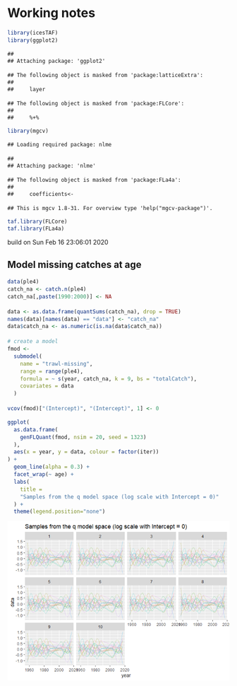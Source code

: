 Working notes
================

``` r
library(icesTAF)
library(ggplot2)
```

    ## 
    ## Attaching package: 'ggplot2'

    ## The following object is masked from 'package:latticeExtra':
    ## 
    ##     layer

    ## The following object is masked from 'package:FLCore':
    ## 
    ##     %+%

``` r
library(mgcv)
```

    ## Loading required package: nlme

    ## 
    ## Attaching package: 'nlme'

    ## The following object is masked from 'package:FLa4a':
    ## 
    ##     coefficients<-

    ## This is mgcv 1.8-31. For overview type 'help("mgcv-package")'.

``` r
taf.library(FLCore)
taf.library(FLa4a)
```

build on Sun Feb 16 23:06:01 2020

## Model missing catches at age

``` r
data(ple4)
catch_na <- catch.n(ple4)
catch_na[,paste(1990:2000)] <- NA

data <- as.data.frame(quantSums(catch_na), drop = TRUE)
names(data)[names(data) == "data"] <- "catch_na"
data$catch_na <- as.numeric(is.na(data$catch_na))

# create a model
fmod <-
  submodel(
    name = "trawl-missing",
    range = range(ple4),
    formula = ~ s(year, catch_na, k = 9, bs = "totalCatch"),
    covariates = data
  )

vcov(fmod)["(Intercept)", "(Intercept)", 1] <- 0
```

``` r
ggplot(
  as.data.frame(
    genFLQuant(fmod, nsim = 20, seed = 1323)
  ),
  aes(x = year, y = data, colour = factor(iter))
) +
  geom_line(alpha = 0.3) +
  facet_wrap(~ age) +
  labs(
    title =
    "Samples from the q model space (log scale with Intercept = 0)"
  ) +
  theme(legend.position="none")
```

![](report_files/figure-gfm/unnamed-chunk-2-1.png)<!-- -->
